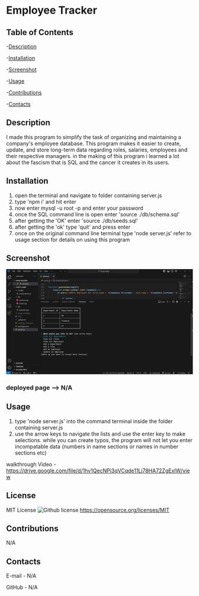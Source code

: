 # Employee Tracker

## Table of Contents

-[Description](#description)

-[Installation](#installation)

-[Screenshot](#screenshot)

-[Usage](#usage)

-[Contributions](#contributions)

-[Contacts](#contacts)

## Description

I made this program to simplify the task of organizing and maintaining a company's employee database. This program makes it easier to create, update, and store long-term data regarding roles, salaries, employees and their respective managers. in the making of this program i learned a lot about the fascism that is SQL and the cancer it creates in its users.

## Installation

1. open the terminal and navigate to folder containing server.js
2. type 'npm i' and hit enter
3. now enter mysql -u root -p and enter your password
4. once the SQL command line is open enter 'source ./db/schema.sql'
5. after getting the 'OK' enter 'source ./db/seeds.sql'
6. after getting the 'ok' type 'quit' and press enter
7. once on the original command line terminal type 'node server.js'
   refer to usage section for details on using this program

## Screenshot

![Project Screenshot](./images\scrnshot.jpg)

### deployed page --> N/A

## Usage

1. type 'node server.js' into the command terminal inside the folder containing server.js
2. use the arrow keys to navigate the lists and use the enter key to make selections. while you can create typos, the program will not let you enter incompatable data (numbers in name sections or names in number sections etc)

walkthrough Video - https://drive.google.com/file/d/1hv1QecNPi3qVCqde11Lj78HA72ZgExlW/view

## License

MIT License
![Github license](https://img.shields.io/badge/license-MIT-blue.svg)
https://opensource.org/licenses/MIT

## Contributions

N/A

## Contacts

E-mail - N/A

GitHub - N/A

